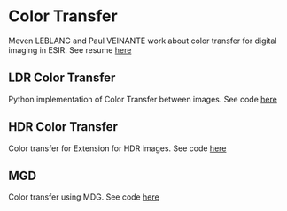 # Color Transfer

Meven LEBLANC and Paul VEINANTE work about color transfer for digital imaging in ESIR. 
See resume [here](ColorTransferResume.pdf)

## LDR Color Transfer

Python implementation of Color Transfer between images. 
See code [here](src/Reinhard.py.py)

## HDR Color Transfer

Color transfer for Extension for HDR images. 
See code [here](src/HDR_Reinhard.py)

## MGD 

Color transfer using MDG.
See code [here](src/base_colortransfer.py)
